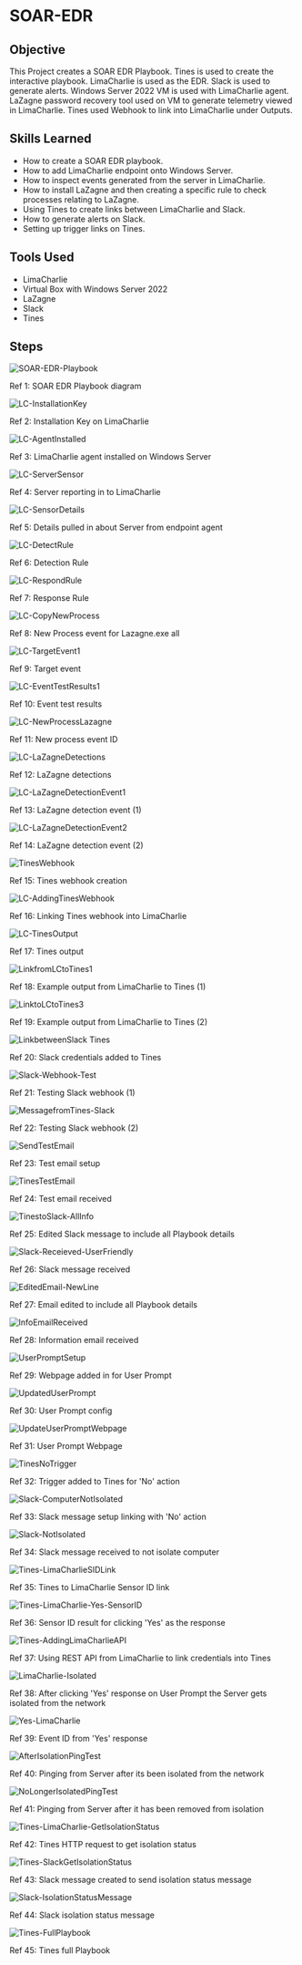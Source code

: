 # SOAR-EDR

## Objective

This Project creates a SOAR EDR Playbook. Tines is used to create the interactive playbook. LimaCharlie is used as the EDR. Slack is used to generate alerts. Windows Server 2022 VM is used with LimaCharlie agent. LaZagne password recovery tool used on VM to generate telemetry viewed in LimaCharlie. Tines used Webhook to link into LimaCharlie under Outputs.

## Skills Learned

- How to create a SOAR EDR playbook.
- How to add LimaCharlie endpoint onto Windows Server.
- How to inspect events generated from the server in LimaCharlie.
- How to install LaZagne and then creating a specific rule to check processes relating to LaZagne.
- Using Tines to create links between LimaCharlie and Slack.
- How to generate alerts on Slack.
- Setting up trigger links on Tines.
  
## Tools Used

- LimaCharlie
- Virtual Box with Windows Server 2022
- LaZagne
- Slack
- Tines

## Steps

![SOAR-EDR-Playbook](https://github.com/user-attachments/assets/24a936b4-9eae-4efc-87b2-d0769b3de649)

Ref 1: SOAR EDR Playbook diagram

![LC-InstallationKey](https://github.com/user-attachments/assets/a63f9f21-fbac-4b99-920a-b72b83abc110)

Ref 2: Installation Key on LimaCharlie

![LC-AgentInstalled](https://github.com/user-attachments/assets/7b386d9c-3a6c-450c-ab49-7b55ace674b0)

Ref 3: LimaCharlie agent installed on Windows Server

![LC-ServerSensor](https://github.com/user-attachments/assets/c6f1061c-3407-459d-90de-ecdc134fb59c)

Ref 4: Server reporting in to LimaCharlie

![LC-SensorDetails](https://github.com/user-attachments/assets/c61d903a-2021-4c3c-8f31-e9cac76a1bad)

Ref 5: Details pulled in about Server from endpoint agent

![LC-DetectRule](https://github.com/user-attachments/assets/90a03e10-52f6-4ea7-8eb2-6ab1d404832e)

Ref 6: Detection Rule

![LC-RespondRule](https://github.com/user-attachments/assets/ef47df89-42cd-4c51-9da3-28f11e3b924b)

Ref 7: Response Rule

![LC-CopyNewProcess](https://github.com/user-attachments/assets/1933b6fa-ba94-4f5d-9540-689f1154a530)

Ref 8: New Process event for Lazagne.exe all

![LC-TargetEvent1](https://github.com/user-attachments/assets/a689cf9b-1aae-42b1-b2d4-09659bfa3747)

Ref 9: Target event

![LC-EventTestResults1](https://github.com/user-attachments/assets/ddd60c78-a006-46fd-b2d2-6b531af04535)

Ref 10: Event test results

![LC-NewProcessLazagne](https://github.com/user-attachments/assets/ec5a6c32-5ef0-40a2-8cad-49c07934666d)

Ref 11: New process event ID

![LC-LaZagneDetections](https://github.com/user-attachments/assets/98f0f7b9-49b4-4134-aec7-84193a375e61)

Ref 12: LaZagne detections

![LC-LaZagneDetectionEvent1](https://github.com/user-attachments/assets/97e28eb1-bcac-41c9-905a-9ec20779c119)

Ref 13: LaZagne detection event (1)

![LC-LaZagneDetectionEvent2](https://github.com/user-attachments/assets/b64b53bc-df4b-4a5d-a318-6707736d007b)

Ref 14: LaZagne detection event (2)

![TinesWebhook](https://github.com/user-attachments/assets/a0408d9a-f36b-459f-99d1-fe84d972fdaa)

Ref 15: Tines webhook creation

![LC-AddingTinesWebhook](https://github.com/user-attachments/assets/a7c9c12d-25b4-4c32-bece-93b0b861a835)

Ref 16: Linking Tines webhook into LimaCharlie

![LC-TinesOutput](https://github.com/user-attachments/assets/c94e5ea4-1948-47e5-83a2-314aeec10f53)

Ref 17: Tines output

![LinkfromLCtoTines1](https://github.com/user-attachments/assets/5b124ff4-c38c-4a42-88d0-a3f418ec5d2a)

Ref 18: Example output from LimaCharlie to Tines (1)

![LinktoLCtoTines3](https://github.com/user-attachments/assets/16f719d0-4e44-4bc0-bc52-b80c1e5ec818)

Ref 19: Example output from LimaCharlie to Tines (2)

![LinkbetweenSlack Tines](https://github.com/user-attachments/assets/43674f9e-806b-4e5b-862f-38f5c924012c)

Ref 20: Slack credentials added to Tines

![Slack-Webhook-Test](https://github.com/user-attachments/assets/ab99b7d9-3ebc-47a8-b4fd-2fbf85e34779)

Ref 21: Testing Slack webhook (1)

![MessagefromTines-Slack](https://github.com/user-attachments/assets/cc1555fe-c5ba-42af-b46f-a774aa64ca7a)

Ref 22: Testing Slack webhook (2)

![SendTestEmail](https://github.com/user-attachments/assets/d6a21317-1d2d-4248-aebb-62e3af0743e9)

Ref 23: Test email setup

![TinesTestEmail](https://github.com/user-attachments/assets/f94747ed-c480-444e-9be3-c30d4ca04cb9)

Ref 24: Test email received

![TinestoSlack-AllInfo](https://github.com/user-attachments/assets/6d6bfe74-934e-4ccc-9e22-f1edc7f5bc98)

Ref 25: Edited Slack message to include all Playbook details

![Slack-Receieved-UserFriendly](https://github.com/user-attachments/assets/4932322b-0091-4077-a41b-4adfccb3054e)

Ref 26: Slack message received

![EditedEmail-NewLine](https://github.com/user-attachments/assets/1215518f-421a-4c3e-9504-81f23892ebd2)

Ref 27: Email edited to include all Playbook details

![InfoEmailReceived](https://github.com/user-attachments/assets/6755fb47-a26a-47a1-a0c0-71edd1c0f01d)

Ref 28: Information email received

![UserPromptSetup](https://github.com/user-attachments/assets/dd0ddbd7-c8de-429b-9732-7315fcffbdd6)

Ref 29: Webpage added in for User Prompt

![UpdatedUserPrompt](https://github.com/user-attachments/assets/0ee77064-f367-4197-8008-6ebc7d1375f2)

Ref 30: User Prompt config

![UpdateUserPromptWebpage](https://github.com/user-attachments/assets/de7c9b31-995c-48e4-97c2-3ab67ddba381)

Ref 31: User Prompt Webpage

![TinesNoTrigger](https://github.com/user-attachments/assets/956e7d38-e0d4-45ba-9761-eea957f64b41)

Ref 32: Trigger added to Tines for 'No' action

![Slack-ComputerNotIsolated](https://github.com/user-attachments/assets/36d8e0c6-f6ff-4328-bd38-9118a2abc779)

Ref 33: Slack message setup linking with 'No' action

![Slack-NotIsolated](https://github.com/user-attachments/assets/c7c451a8-fe0b-4d5d-9e46-f4fb8824b969)

Ref 34: Slack message received to not isolate computer

![Tines-LimaCharlieSIDLink](https://github.com/user-attachments/assets/a497d562-3b0c-4c00-b8f9-0d557257d869)

Ref 35: Tines to LimaCharlie Sensor ID link

![Tines-LimaCharlie-Yes-SensorID](https://github.com/user-attachments/assets/d3708cd4-b82c-400c-979d-b50e15c555c6)

Ref 36: Sensor ID result for clicking 'Yes' as the response

![Tines-AddingLimaCharlieAPI](https://github.com/user-attachments/assets/22878491-94b2-4fb2-a48e-681027ad3322)

Ref 37: Using REST API from LimaCharlie to link credentials into Tines

![LimaCharlie-Isolated](https://github.com/user-attachments/assets/9eeb1446-b9d6-4a6b-8cbf-3fcfda3303eb)

Ref 38: After clicking 'Yes' response on User Prompt the Server gets isolated from the network

![Yes-LimaCharlie](https://github.com/user-attachments/assets/08a55fa1-114f-4441-a56b-1670c1a250bc)

Ref 39: Event ID from 'Yes' response

![AfterIsolationPingTest](https://github.com/user-attachments/assets/56bb84b4-7889-44bf-ac21-8476f98f1e33)

Ref 40: Pinging from Server after its been isolated from the network

![NoLongerIsolatedPingTest](https://github.com/user-attachments/assets/852c7016-c443-4783-a6b1-6554f73caea0)

Ref 41: Pinging from Server after it has been removed from isolation

![Tines-LimaCharlie-GetIsolationStatus](https://github.com/user-attachments/assets/47a6ad92-e5f0-44c6-8913-5217ac6f5542)

Ref 42: Tines HTTP request to get isolation status

![Tines-SlackGetIsolationStatus](https://github.com/user-attachments/assets/eed50821-3a2c-42e0-b083-c79e2c24d4f7)

Ref 43: Slack message created to send isolation status message

![Slack-IsolationStatusMessage](https://github.com/user-attachments/assets/6485e5cc-d5e5-408c-af15-f639469a771a)

Ref 44: Slack isolation status message

![Tines-FullPlaybook](https://github.com/user-attachments/assets/8485e01a-25da-402e-b648-ad19fd56a9b4)

Ref 45: Tines full Playbook
